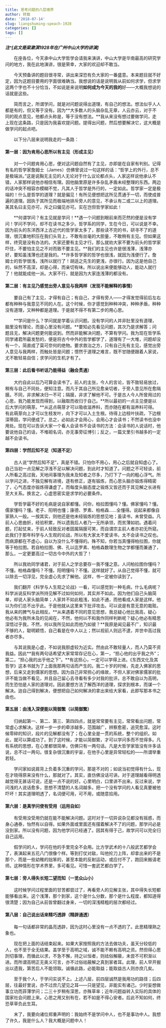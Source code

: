 ```yaml
---
title: 思考问题的八层境界
author: 转载
date: '2018-07-14'
slug: liangshuming-speach-1928
categories: []
tags: []
---
```


***注^[此文是梁漱溟1928年在广州中山大学的讲演]***

　　在座各位，今天承中山大学哲学会请我来演讲，中山大学是华南最高的研究学问的地方，我在此地演讲，很是荣幸，大家的欢迎却不敢当。　

　　今天预备讲的题目很寻常，讲出来深恐有负大家的一番盛意。本来题目就不好定，因为这题目要用的字面很难确当。我想说的话是说明我从前如何求学，但求学这两个字也不十分恰当，不如说是来说明**如何成为今天的我的**好——大概我想说的话就是这些。　

　　简而言之，所谓学问，就是对问题说得出道理，有自己的想法。想法似乎人人都是有的，但又等于没有。因为**大多数人的头脑杂乱无章，人云亦云，对于不同的观点意见，他都点头称是，等于没有想法。**我从来没有想过要做学问，走上现在这条路，只是因为我喜欢提问题。提得出问题，然后想要解决它，这大概是做学问的起点吧。


　　以下分八层来说明我走的一条路：

#### 第一层：因为肯用心思所以有主见（形成主见）  

　　对一个问题肯用心思，便对这问题自然有了主见，亦即是在自家有判别。记得有名的哲学家詹姆士（James）仿佛曾说过一句这样的话：“哲学上的外行，总不是极端派。”这是说胸无主见的人无论对于什么议论都点头，人家这样说他承认不错，人家那样说他亦相信有理。因他脑里原是许多杂乱矛盾未经整理的东西。两边的话冲突不相容亦模糊不觉，凡其人于哲学是外行的，一定如此。哲学家一定是极端的！什么是哲学的道理？就是偏见！有所见便想把这所见贯通于一切，而使成普遍的道理。因执于其所见而极端地排斥旁人的意见，不承认有二或二以上的道理。美其名曰主见亦可，斥之曰偏见亦可。实在岂但哲学家如此！

　　**何谓学问？有主见就是学问！**遇一个问题到眼前来而茫然的便是没有学问！学问不学问，却不在读书之多少。哲学系的同学，生在今日，可以说是不幸。因为前头的东洋西洋上古近代的哲学家太多了，那些读不完的书，研寻不了的道理，很沉重地积压在我们头背上，不敢有丝毫的大胆量，不敢稍有主见。但如果这样，终究是没有办法的。大家还要有主见才行。那么就劝大家不要为前头的哲学家吓住，不要怕主见之不对而致不要主见。**我们的主见也许是很浅薄，浅薄亦好，要知虽浅薄也还是我的。**许多哲学家的哲学也很浅，就因为浅便行了。詹姆士的哲学很浅，浅所以就行了！胡适之先生的更浅，亦很行。因为这是他自己的，纵然不高深，却是心得，而亲切有味。所以说出来便能够动人，能动人就行了！他就能成他一派。大家不行，就是因为大家连浅薄的都没有。

#### 第二层：有主见乃感觉出旁人意见与我两样（发现不能解释的事情）  

　　要自己有了主见，才得有自己；有自己，才得有旁人——才得发觉得前后左右都有种种与我意见不同的人在。这个时候，你才感觉到种种冲突，种种矛盾，种种没有道理，又种种都是道理。于是就不得不有第二步的用心思。　

　　**学问是什么？学问就是学着认识问题。没有学问的人并非肚里没有道理，脑里没有理论，而是心里没有问题。**要知必先看见问题，其次乃是求解答；问题且无，解决问题更何能说到。然而非能解决问题，不算有学问。我为现在哲学系同学诸君所最发愁的，便是将古今中外的哲学都学了，道理有了一大堆，问题却没有一个，简直成了莫可奈何的绝物。要求救治之方，只有自己先有主见，感觉出旁人意见与我两样，而触处皆是问题；憬然于道理之难言，既不甘随便跟着人家说，尤不敢轻易自信；求学问的生机才有了。

 

#### 第三层：此后看书听话乃能得益（融会贯通）  

　　大约自此以后乃可算会读书了。前人的主张，今人的言论，皆不致轻易放过，稍有与自己不同处，便知注意。而凡于其自己所见愈亲切者，于旁人意见所在愈隔膜。不同，非求解决归一不可；隔膜，非求了解他不可。于是古人今人所曾用过的心思，我乃能发现而得到，以融取而收归于自己。**所以最初的一点主见便是以后大学问的萌芽。**从这点萌芽才可以吸收滋养料，而亦随在都有滋养料可得。有此萌芽向上才可以生枝发叶，向下才可以入土生根。待得上边枝叶扶疏，下边根深蒂固，学问便成了。总之，必如此才会用心，会用心才会读书；不然读书也没中用处。现在可以告诉大家一个看人会读书不会读书的方法：会读书的人说话时，他要说他自己的话，不堆砌名词，亦无事旁征博引；反之，一篇文里引书越多的一定越不会读书。


#### 第四层：学然后知不足（知道不足）  

　　古人说“学然后知不足”，真是不错。只怕你不用心，用心之后就自知虚心了。自己当初一点见解之浮浅不足以解决问题，到此时才知道了。问题之不可轻谈，前人所看之高过我，天地间事理为我未及知者之尽多，乃打下了一向的粗心浮气。所以学问之进，不独见解有进境，逐有修正，逐有锻炼，而心思头脑亦锻炼得精密了，心气态度亦锻炼得谦虚了。而每度头脑态度之锻炼又皆还而于其见解之长进有至大关系。换言之，心虚思密实是求学的必要条件。

　　学哲学最不好的毛病是说自家都懂。问你，柏拉图懂吗？懂。佛家懂吗？懂。儒家懂吗？懂。老子、阳明也懂；康德、罗素、柏格森……全懂得。说起来都像自家熟人一般。一按其实，则他还是他未经锻炼的思想见地；虽读书，未曾受益。凡前人心思曲折，经验积累，所以遗我后人者乃一无所承领，而贫薄如初。遇着问题，打起仗来，于前人轻致反对者固属隔膜可笑，而自谓宗主前人者亦初无所窥。此我们于那年科学与人生观的论战，所以有大家太不爱读书，太不会读书之叹也。而病源都在不虚心，自以为没什么不懂得的。殊不知，你若当真懂得柏拉图，你就等于柏拉图。若自柏拉图、佛、孔以迄罗素、柏格森数理生物之学都懂而兼通了，那么，一定更要高过一切古今中外的大哲了！

　　所以我劝同学诸君，对于前人之学总要存一我不懂之意。人问柏拉图你懂吗？不懂。柏格森懂吗？不懂。阳明懂吗？不懂。这样就好了。从自己觉得不懂，就可以除去一切浮见，完全虚心先求了解他。这样，书一定被你读到了。

　　我们翻开《科学与人生观之论战》一看，可以感觉到一种毛病，什么毛病呢？科学派说反科学派所持见解不过如何如何，其实并不如此。因为他们自己头脑简单，却说人家头脑简单；人家并不如此粗浅，如此不通，而他看成人家是这样。他以为你们总不出乎此。于是他就从这里来下批评攻击。可以说是有意无意的栽赃。我从来的脾气与此相反。**从来遇着不同的意见思想，我总疑心他比我高，疑心他必有为我所未及的见闻在，不然，他何以不和我作同样判断呢？疑心他必有精思深悟过乎我，不然，何以我所见如此而他乃如彼？**我原是闻见最不广，知识最不够的人，聪明颖悟，自己看是在中人以上；然以视前人则远不逮，并世中高过我者亦尽多。

　　与其说我是心虚，不如说我胆虚较为近实。然由此不敢轻量人，而人乃莫不资我益。因此**我有两句话希望大家常常存记在心，第一，“担心他的出乎我之外”；第二，“担心我的出乎他之下”。**有这担心，一定可以学得上进。《东西文化及其哲学》这本书就为了上面我那两句话而产生的。我二十岁的时候，先走入佛家的思想，后来又走到儒家的思想。因为自己非常担心的缘故，不但人家对佛家儒家的批评不能当做不看见，并且自己留心去寻看有多少对我的批评。总不敢自以为高明，而生恐怕是人家的道理对。因此要想方法了解西洋的道理，探求到根本，而谋一个解决。迨自己得到解决，便想把自己如何解决的拿出来给大家看，此即写那本书之由也。


#### 第五层：由浅入深便能以简御繁（以简御繁）

　　归纳起第一、第二、第三、第四四点，就是常常要有主见，常常看出问题，常常虚心求解决。这样一步一步的牵涉越多，范围越广，辨察愈密，追究愈深。这时候零碎的知识，段片的见解都没有了；在心里全是一贯的系统，整个的组织。如此，就可以算成功了。到了这时候，才能以简御繁，才可以学问多而不觉得多。凡有系统的思想，在心里都很简单，仿佛只有一两句话。凡是大哲学家皆没有许多话说，总不过一两句。很复杂很沉重的宇宙，在他手心里是异常轻松的——所谓举重若轻。

　　学问家如说肩背上负着多沉重的学问，那是不对的；如说当初觉得有什么，现在才晓得原来没有什么，那就对了。其实，直仿佛没话可讲。对于道理越看得明透越觉得无甚话可说，还是一点不说的好。心里明白，口里讲不出来。反过来说，学问浅的人说话愈多，思想不清楚的人名词越多。把一个没有学问的人看见真要被他吓坏！其实道理明透了，名词便可用，可不用，或随意拾用。

 
#### 第六层：是真学问使有受用（运用自如）　

　　有受用没受用仍就在能不能解决问题。这时对于一切异说杂见都没有摇惑，而身心通泰，怡然有以自得。如果外面或里面还有摆着解决不了的问题，那学问必是没到家。所以没有问题，因为他学问已经通了。因其有得于己，故学问可以完全归自己运用。

　　假学问的人，学问在他的手里完全不会用。比方学武术的十八般武艺都学会了，表演起来五花八门很像个样。等到打仗对敌，叫他抡刀上阵，却拿出来的不是那个，而是一些幼稚的拙笨的，甚至本能的反射运动，或应付不了，跑回来搬请老师。这种情形在学术界里，多可看见。可惜一套武艺都白学了。


#### 第七层：旁人得失长短二望而知（一览众山小）　

　　这时候学问过程里面的甘苦都尝过了，再看旁人的见解主张，其中得失长短都能够看出来。这个浅薄，那个到家，这个是什么分数，那个是什么程度，都知道得很清楚；因为自己从前皆曾翻过身来，一切的深浅精粗的层次都经过。

 
#### 第八层：自己说出话来精巧透辟（精辟通透）　

　　每一句话都非常的晶亮透辟，因为这时心里没有一点不透的了。此思精理熟之象也。　


　　现在把上面的话结束起来。如果大家按照我的方法去做功夫，虽天分较低的人，也不至于全无结果。盖学至于高明之域，诚不能不赖有高明之资。然但得心思剀切事理，而循此以求，不急不懈，持之以恒者，则祛俗解蔽，未尝不可积渐以进。而所谓高明正无奥义可言，亦不过俗祛蔽解之真到家者耳。此理，前人早开掘出以遗我，第苦后人不能领取。诚循此路，必能取益；能取益古人则亦庶几矣。　

　　至于我个人，于学问实说不上。上述八层，前四层诚然是我用功的路径；后四层，往最好里说，亦不过庶几望见之耳——只是望见，非能实有诸己。少时妄想做事立功而菲薄学问；二三十岁稍有深思，亦殊草率；近年问题益转入实际的具体的国家社会问题上来。心思之用又别有在，若不如是不得心安者。后此不知如何，终恐草草负此生耳。


　　末了，我要向诸位郑重声明的：我始终不是学问中人，也不是事功中人。我想了许久，我是什么人？我大概是问题中人！
　　
　　